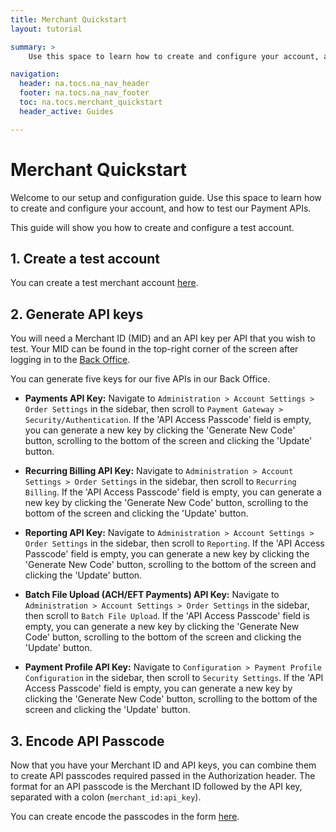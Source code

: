 ```yaml
---
title: Merchant Quickstart
layout: tutorial

summary: >
    Use this space to learn how to create and configure your account, and how to test our Payment APIs.

navigation:
  header: na.tocs.na_nav_header
  footer: na.tocs.na_nav_footer
  toc: na.tocs.merchant_quickstart
  header_active: Guides

---
```


# Merchant Quickstart

Welcome to our setup and configuration guide. Use this space to learn how to create and configure your account, and how to test our Payment APIs.

This guide will show you how to create and configure a test account.

## 1. Create a test account

You can create a test merchant account [here](/docs/forms/create_test_merchant_account).

## 2. Generate API keys

You will need a Merchant ID (MID) and an API key per API that you wish to test. Your MID can be found in the top-right corner of the screen after logging in to the <a href="https://www.beanstream.com/admin/" target="_blank">Back Office</a>.

You can generate five keys for our five APIs in our Back Office.

* **Payments API Key:** Navigate to `Administration > Account Settings > Order Settings` in the sidebar, then scroll to `Payment Gateway > Security/Authentication`. If the 'API Access Passcode' field is empty, you can generate a new key by clicking the 'Generate New Code' button, scrolling to the bottom of the screen and clicking the 'Update' button.

* **Recurring Billing API Key:** Navigate to `Administration > Account Settings > Order Settings` in the sidebar, then scroll to `Recurring Billing`. If the 'API Access Passcode' field is empty, you can generate a new key by clicking the 'Generate New Code' button, scrolling to the bottom of the screen and clicking the 'Update' button.

* **Reporting API Key:** Navigate to `Administration > Account Settings > Order Settings` in the sidebar, then scroll to `Reporting`. If the 'API Access Passcode' field is empty, you can generate a new key by clicking the 'Generate New Code' button, scrolling to the bottom of the screen and clicking the 'Update' button.

* **Batch File Upload (ACH/EFT Payments) API Key:** Navigate to `Administration > Account Settings > Order Settings` in the sidebar, then scroll to `Batch File Upload`. If the 'API Access Passcode' field is empty, you can generate a new key by clicking the 'Generate New Code' button, scrolling to the bottom of the screen and clicking the 'Update' button.

* **Payment Profile API Key:** Navigate to `Configuration > Payment Profile Configuration` in the sidebar, then scroll to `Security Settings`. If the 'API Access Passcode' field is empty, you can generate a new key by clicking the 'Generate New Code' button, scrolling to the bottom of the screen and clicking the 'Update' button.

## 3. Encode API Passcode
Now that you have your Merchant ID and API keys, you can combine them to create API passcodes required passed in the Authorization header. The format for an API passcode is the Merchant ID followed by the API key, separated with a colon (`merchant_id:api_key`).

You can create encode the passcodes in the form [here](/docs/forms/encode_api_passcode).
